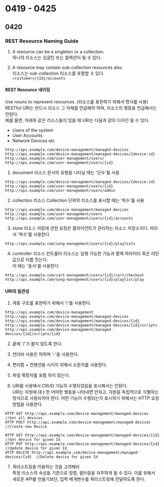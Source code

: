 # 0419 - 0425

## 0420
### REST Resource Naming Guide
1. A resource can be a singleton or a collection.  
하나의 리소스는 싱글턴 또는 컬랙션이 될 수 있다.

2. A resource may contain sub-collection resources also  
리소스는 sub-collection 리소스를 포함할 수 있다.  
```/customers/{Id}/accounts```

#### REST Resource 네이밍
Use nouns to represent resources. (리소스를 표한하기 위해서 명사를 사용)  
RESTful URI는 반드시 리소스 그 자체를 언급해야 하며, 리소스의 행동을 언급해서는 안된다.  
예를 들면, 아래와 같은 리소스들이 있을 때 URI는 다음과 같이 디자인 될 수 있다.
- Users of the system
- User Accounts
- Network Devices etc
```
http://api.example.com/device-management/managed-devices 
http://api.example.com/device-management/managed-devices/{device-id} 
http://api.example.com/user-management/users/
http://api.example.com/user-management/users/{id}
```

1. document 리소스
문서의 유형을 나타날 때는 '단수'를 사용.
```
http://api.example.com/device-management/managed-devices/{device-id}
http://api.example.com/user-management/users/{id}
http://api.example.com/user-management/users/admin
```

2. collection 리소스
Collection 단위의 리소스를 표시할 때는 '복수'를 사용
```
http://api.example.com/device-management/managed-devices
http://api.example.com/user-management/users
http://api.example.com/user-management/users/{id}/accounts
```

3. store 리소스
저장에 관한 요청은 클라이언트가 관리하는 리소스 저장소이다. 따라서 '복수'를 사용한다
```
http://api.example.com/song-management/users/{id}/playlists
```

4. controller 리소스
컨트롤러 리소스는 실행 가능한 기능과 함께 파라미터 혹은 리턴 값으로 이름 짓는다.  
이 때는 '동사'를 사용한다.
```
http://api.example.com/cart-management/users/{id}/cart/checkout
http://api.example.com/song-management/users/{id}/playlist/play
```

#### URI의 일관성
1. 계층 구조를 표현하기 위해서 '/'를 사용한다.
```
http://api.example.com/device-management
http://api.example.com/device-management/managed-devices
http://api.example.com/device-management/managed-devices/{id}
http://api.example.com/device-management/managed-devices/{id}/scripts
http://api.example.com/device-management/managed-devices/{id}/scripts/{id}
```
2. 끝에 '/'가 붙지 않도록 한다.

3. 언더바 사용은 피하며 '-'을 사용한다.

4. 편리함 + 컨벤션을 시키지 위해서 소문자를 사용한다.

5. 파일 확장자를 포함 하지 않는다.

6. URI를 사용해서 CRUD 기능의 수행되었음을 표시해서는 안된다.  
URI는 자원에 대ㅑ한 어떠한 행동을 나타내면 안되고, 자원을 독립적으로 식별하는 방식으로 사용되어야 한다. 어떤 기능이 수행되는지 표시하기 위해서는 HTTP 요청 방법을 사용한다.
```
HTTP GET http://api.example.com/device-management/managed-devices  //Get all devices
HTTP POST http://api.example.com/device-management/managed-devices  //Create new Device

HTTP GET http://api.example.com/device-management/managed-devices/{id}  //Get device for given Id
HTTP PUT http://api.example.com/device-management/managed-devices/{id}  //Update device for given Id
HTTP DELETE http://api.example.com/device-management/managed-devices/{id}  //Delete device for given Id
```

7. 쿼리스트링을 이용하는 것을 고려해라  
특정 리소스의 속성을 기준으로 정렬, 필터링을 자주하게 될 수 있다.
이를 위해서 새로운 API를 만들기보단, 입력 매개변수를 쿼리스트링에 전달하도록 한다.